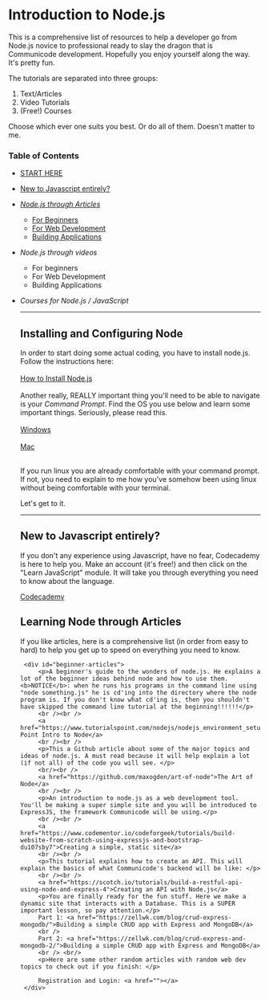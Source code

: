 # Introduction to Node.js 

This is a comprehensive list of resources to help a developer go from Node.js novice to professional ready to slay the dragon that is Communicode development. Hopefully you enjoy yourself along the way. It's pretty fun.

The tutorials are separated into three groups: 

 1. Text/Articles
 2. Video Tutorials
 3. (Free!) Courses

Choose which ever one suits you best. Or do all of them. Doesn't matter to me. 

### Table of Contents

 - [START HERE](#starthere)
 - [New to Javascript entirely?](#newtojs)
 - [*Node.js through Articles*](#nodethrougharticles)
	 - [For Beginners](#beginner-articles)
	 - [For Web Development](#webdev-articles)
	 - [Building Applications](#buildingapps-articles)
 - *Node.js through videos*
	 - For beginners
	 - For Web Development
	 - Building Applications
 - *Courses for Node.js / JavaScript*
	
	<hr />
    <div id="starthere">
	    <h2>Installing and Configuring Node</h2>
		In order to start doing some actual coding, you have to install node.js. Follow the instructions here:
		<br /><br />
		<a href="https://nodejs.org/en/download/package-manager">How to Install Node.js</a>
		<br /><br />
		Another really, REALLY important thing you'll need to be able to navigate is your <i>Command Prompt</i>. Find the OS you use below and learn some important things. Seriously, please read this.
		<br /><br />
		<a href="https://www.bleepingcomputer.com/tutorials/windows-command-prompt-introduction/">Windows</a><br /><br />
		<a href="http://blog.teamtreehouse.com/introduction-to-the-mac-os-x-command-line">Mac</a><br /><br />
		<p>If you run linux you are already comfortable with your command prompt. If not, you need to explain to me how you've somehow been using linux without being comfortable with your terminal.</p>
		Let's get to it. 
		<br />
		<hr>
	</div>
	
    <div id="newtojs">
		<h2>New to Javascript entirely?</h2>
		<p>If you don't any experience using Javascript, have no fear, Codecademy is here to help you. Make an account (it's free!) and then click on the "Learn JavaScript" module. It will take you through everything you need to know about the language.</p>
		<a href="https://codecademy.com/">Codecademy</a>
   </div>

	<div id="nodethrougharticles">
		<h2>Learning Node through Articles</h2>
		<p>If you like articles, here is a comprehensive list (in order from easy to hard) to help you get up to speed on everything you need to know.</p>

		<div id="beginner-articles">
			<p>A beginner's guide to the wonders of node.js. He explains a lot of the beginner ideas behind node and how to use them. <b>NOTICE</b>: when he runs his programs in the command line using "node something.js" he is cd'ing into the directory where the node program is. If you don't know what cd'ing is, then you shouldn't have skipped the command line tutorial at the beginning!!!!!!</p>
			<br /><br />
			<a href="https://www.tutorialspoint.com/nodejs/nodejs_environment_setup.htm">Tutorial's Point Intro to Node</a> 
			<br /><br />
			<p>This a Github article about some of the major topics and ideas of node.js. A must read because it will help explain a lot (if not all) of the code you will see. </p>
			<br/><br />
			<a href="https://github.com/maxogden/art-of-node">The Art of Node</a>
			<br /><br />
			<p>An introduction to node.js as a web development tool. You'll be making a super simple site and you will be introduced to ExpressJS, the framework Communicode will be using.</p>
			<br /><br />
			<a href="https://www.codementor.io/codeforgeek/tutorials/build-website-from-scratch-using-expressjs-and-bootstrap-du107sby7">Creating a simple, static site</a>
			<br /><br />
			<p>This tutorial explains how to create an API. This will explain the basics of what Communicode's backend will be like: </p>
			<br /><br />
			<a href="https://scotch.io/tutorials/build-a-restful-api-using-node-and-express-4">Creating an API with Node.js</a>
			<p>You are finally ready for the fun stuff. Here we make a dynamic site that interacts with a Database. This is a SUPER important lesson, so pay attention.</p>
			Part 1: <a href="https://zellwk.com/blog/crud-express-mongodb/">Building a simple CRUD app with Express and MongoDB</a>
			<br />
			Part 2: <a href="https://zellwk.com/blog/crud-express-and-mongodb-2/">Building a simple CRUD app with Express and MongoDB</a>
			<br /> <br/>
			<p>Here are some other random articles with random web dev topics to check out if you finish: </p>
			
			Registration and Login: <a href=""></a>
		</div>


	</div>
